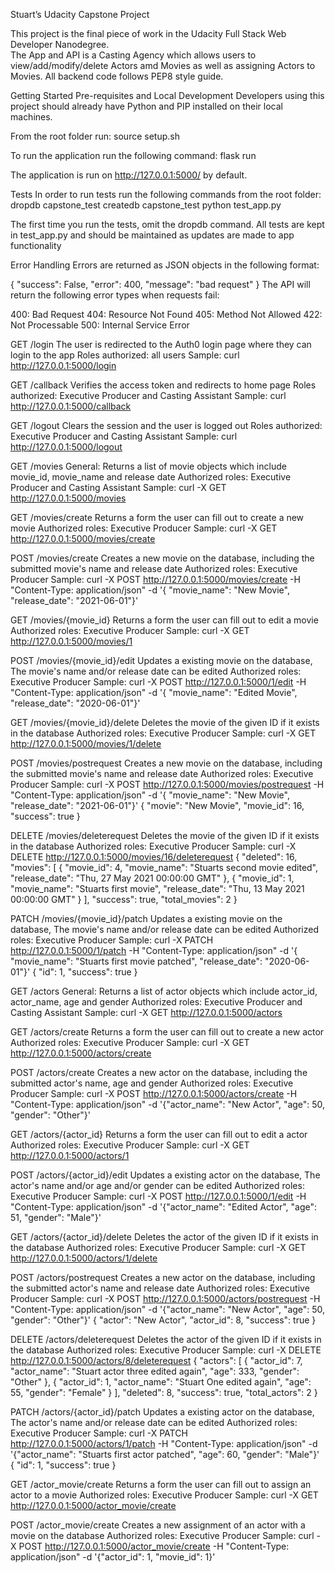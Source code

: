Stuart’s Udacity Capstone Project

This project is the final piece of work in the Udacity Full Stack Web Developer Nanodegree.  
The App and API is a Casting Agency which allows users to view/add/modify/delete Actors amd Movies as well as assigning Actors to Movies.
All backend code follows PEP8 style guide.

Getting Started
Pre-requisites and Local Development
Developers using this project should already have Python and PIP installed on their local machines.

From the root folder run:
source setup.sh

To run the application run the following command:
flask run

The application is run on http://127.0.0.1:5000/ by default.

Tests
In order to run tests run the following commands from the root folder:
dropdb capstone_test
createdb capstone_test
python test_app.py

The first time you run the tests, omit the dropdb command.
All tests are kept in test_app.py and should be maintained as updates are made to app functionality

Error Handling
Errors are returned as JSON objects in the following format:

{
    "success": False, 
    "error": 400,
    "message": "bad request"
}
The API will return the following error types when requests fail:

400: Bad Request
404: Resource Not Found
405: Method Not Allowed
422: Not Processable
500: Internal Service Error

GET /login
The user is redirected to the Auth0 login page where they can login to the app
Roles authorized: all users
Sample: curl http://127.0.0.1:5000/login

GET /callback
Verifies the access token and redirects to home page
Roles authorized: Executive Producer and Casting Assistant
Sample: curl http://127.0.0.1:5000/callback

GET /logout
Clears the session and the user is logged out
Roles authorized: Executive Producer and Casting Assistant
Sample: curl http://127.0.0.1:5000/logout

GET /movies
General:
Returns a list of movie objects which include movie_id, movie_name and release date
Authorized roles: Executive Producer and Casting Assistant
Sample: curl -X GET http://127.0.0.1:5000/movies

GET /movies/create
Returns a form the user can fill out to create a new movie
Authorized roles: Executive Producer
Sample: curl -X GET http://127.0.0.1:5000/movies/create

POST /movies/create
Creates a new movie on the database, including the submitted movie's name and release date
Authorized roles: Executive Producer
Sample: curl -X POST http://127.0.0.1:5000/movies/create -H "Content-Type: application/json" -d '{ "movie_name": "New Movie", "release_date": "2021-06-01"}'

GET /movies/{movie_id}
Returns a form the user can fill out to edit a movie
Authorized roles: Executive Producer
Sample: curl -X GET http://127.0.0.1:5000/movies/1

POST /movies/{movie_id}/edit
Updates a existing movie on the database, The movie's name and/or release date can be edited
Authorized roles: Executive Producer
Sample: curl -X POST http://127.0.0.1:5000/1/edit -H "Content-Type: application/json" -d '{ "movie_name": "Edited Movie", "release_date": "2020-06-01"}'

GET /movies/{movie_id}/delete
Deletes the movie of the given ID if it exists in the database
Authorized roles: Executive Producer
Sample: curl -X GET http://127.0.0.1:5000/movies/1/delete

POST /movies/postrequest
Creates a new movie on the database, including the submitted movie's name and release date
Authorized roles: Executive Producer
Sample: curl -X POST http://127.0.0.1:5000/movies/postrequest -H "Content-Type: application/json" -d '{ "movie_name": "New Movie", "release_date": "2021-06-01"}'
{
  "movie": "New Movie",
  "movie_id": 16,
  "success": true
}

DELETE /movies/deleterequest
Deletes the movie of the given ID if it exists in the database
Authorized roles: Executive Producer
Sample: curl -X DELETE http://127.0.0.1:5000/movies/16/deleterequest
{
  "deleted": 16,
  "movies": [
    {
      "movie_id": 4,
      "movie_name": "Stuarts second movie edited",
      "release_date": "Thu, 27 May 2021 00:00:00 GMT"
    },
    {
      "movie_id": 1,
      "movie_name": "Stuarts first movie",
      "release_date": "Thu, 13 May 2021 00:00:00 GMT"
    }
  ],
  "success": true,
  "total_movies": 2
}

PATCH /movies/{movie_id}/patch
Updates a existing movie on the database, The movie's name and/or release date can be edited
Authorized roles: Executive Producer
Sample: curl -X PATCH http://127.0.0.1:5000/1/patch -H "Content-Type: application/json" -d '{ "movie_name": "Stuarts first movie patched", "release_date": "2020-06-01"}'
{
  "id": 1,
  "success": true
}

GET /actors
General:
Returns a list of actor objects which include actor_id, actor_name, age and gender
Authorized roles: Executive Producer and Casting Assistant
Sample: curl -X GET http://127.0.0.1:5000/actors

GET /actors/create
Returns a form the user can fill out to create a new actor
Authorized roles: Executive Producer
Sample: curl -X GET http://127.0.0.1:5000/actors/create

POST /actors/create
Creates a new actor on the database, including the submitted actor's name, age and gender
Authorized roles: Executive Producer
Sample: curl -X POST http://127.0.0.1:5000/actors/create -H "Content-Type: application/json" -d '{"actor_name": "New Actor", "age": 50, "gender": "Other"}'

GET /actors/{actor_id}
Returns a form the user can fill out to edit a actor
Authorized roles: Executive Producer
Sample: curl -X GET http://127.0.0.1:5000/actors/1

POST /actors/{actor_id}/edit
Updates a existing actor on the database, The actor's name and/or age and/or gender can be edited
Authorized roles: Executive Producer
Sample: curl -X POST http://127.0.0.1:5000/1/edit -H "Content-Type: application/json" -d '{"actor_name": "Edited Actor", "age": 51, "gender": "Male"}'

GET /actors/{actor_id}/delete
Deletes the actor of the given ID if it exists in the database
Authorized roles: Executive Producer
Sample: curl -X GET http://127.0.0.1:5000/actors/1/delete

POST /actors/postrequest
Creates a new actor on the database, including the submitted actor's name and release date
Authorized roles: Executive Producer
Sample: curl -X POST http://127.0.0.1:5000/actors/postrequest -H "Content-Type: application/json" -d '{"actor_name": "New Actor", "age": 50, "gender": "Other"}'
{
  "actor": "New Actor",
  "actor_id": 8,
  "success": true
}

DELETE /actors/deleterequest
Deletes the actor of the given ID if it exists in the database
Authorized roles: Executive Producer
Sample: curl -X DELETE http://127.0.0.1:5000/actors/8/deleterequest
{
  "actors": [
    {
      "actor_id": 7,
      "actor_name": "Stuart actor three edited again",
      "age": 333,
      "gender": "Other"
    },
    {
      "actor_id": 1,
      "actor_name": "Stuart One edited again",
      "age": 55,
      "gender": "Female"
    }
  ],
  "deleted": 8,
  "success": true,
  "total_actors": 2
}

PATCH /actors/{actor_id}/patch
Updates a existing actor on the database, The actor's name and/or release date can be edited
Authorized roles: Executive Producer
Sample: curl -X PATCH http://127.0.0.1:5000/actors/1/patch -H "Content-Type: application/json" -d '{"actor_name": "Stuarts first actor patched", "age": 60, "gender": "Male"}'
{
  "id": 1,
  "success": true
}

GET /actor_movie/create
Returns a form the user can fill out to assign an actor to a movie
Authorized roles: Executive Producer
Sample: curl -X GET http://127.0.0.1:5000/actor_movie/create

POST /actor_movie/create
Creates a new assignment of an actor with a movie on the database
Authorized roles: Executive Producer
Sample: curl -X POST http://127.0.0.1:5000/actor_movie/create -H "Content-Type: application/json" -d '{"actor_id": 1, "movie_id": 1}'